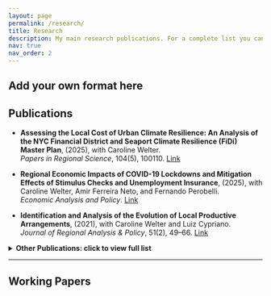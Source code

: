 ```yaml
---
layout: page
permalink: /research/
title: Research
description: My main research publications. For a complete list you can check my <a href='https://scholar.google.com/citations?user=g-H-RbMAAAAJ&hl=en'>Google Scholar</a>.
nav: true
nav_order: 2
---
```


## Add your own format here


## Publications

- **Assessing the Local Cost of Urban Climate Resilience: An Analysis of the NYC Financial District and Seaport Climate Resilience (FiDi) Master Plan**, (2025), with Caroline Welter.  
  *Papers in Regional Science*, 104(5), 100110. [Link](https://doi.org/10.1016/j.pirs.2025.100110)

- **Regional Economic Impacts of COVID-19 Lockdowns and Mitigation Effects of Stimulus Checks and Unemployment Insurance**, (2025), with Caroline Welter, Amir Ferreira Neto, and Fernando Perobelli.  
  *Economic Analysis and Policy*. [Link](https://doi.org/10.1016/j.eap.2025.08.029)

- **Identification and Analysis of the Evolution of Local Productive Arrangements**, (2021), with Caroline Welter and Luiz Cypriano.  
  *Journal of Regional Analysis & Policy*, 51(2), 49–66. [Link](https://jrip.scholasticahq.com/article/18918)



<details>
  <summary><strong>Other Publications: click to view full list</strong></summary>

{% bibliography
   --file papers
   --query @*[language=pt]
   --group_by year
   --group_order descending
   --details false
   --template bib_compact
%}

</details>


---

## Working Papers